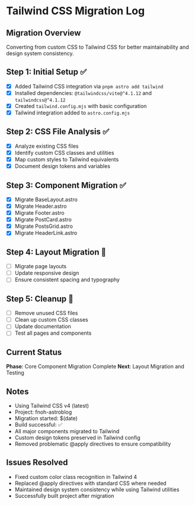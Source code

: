 # Tailwind CSS Migration Log

## Migration Overview
Converting from custom CSS to Tailwind CSS for better maintainability and design system consistency.

## Step 1: Initial Setup ✅
- [x] Added Tailwind CSS integration via `pnpm astro add tailwind`
- [x] Installed dependencies: `@tailwindcss/vite@^4.1.12` and `tailwindcss@^4.1.12`
- [x] Created `tailwind.config.mjs` with basic configuration
- [x] Tailwind integration added to `astro.config.mjs`

## Step 2: CSS File Analysis ✅
- [x] Analyze existing CSS files
- [x] Identify custom CSS classes and utilities
- [x] Map custom styles to Tailwind equivalents
- [x] Document design tokens and variables

## Step 3: Component Migration ✅
- [x] Migrate BaseLayout.astro
- [x] Migrate Header.astro
- [x] Migrate Footer.astro
- [x] Migrate PostCard.astro
- [x] Migrate PostsGrid.astro
- [x] Migrate HeaderLink.astro

## Step 4: Layout Migration 🔄
- [ ] Migrate page layouts
- [ ] Update responsive design
- [ ] Ensure consistent spacing and typography

## Step 5: Cleanup 🧹
- [ ] Remove unused CSS files
- [ ] Clean up custom CSS classes
- [ ] Update documentation
- [ ] Test all pages and components

## Current Status
**Phase**: Core Component Migration Complete
**Next**: Layout Migration and Testing

## Notes
- Using Tailwind CSS v4 (latest)
- Project: fnoh-astroblog
- Migration started: $(date)
- Build successful: ✅
- All major components migrated to Tailwind
- Custom design tokens preserved in Tailwind config
- Removed problematic @apply directives to ensure compatibility

## Issues Resolved
- Fixed custom color class recognition in Tailwind 4
- Replaced @apply directives with standard CSS where needed
- Maintained design system consistency while using Tailwind utilities
- Successfully built project after migration
